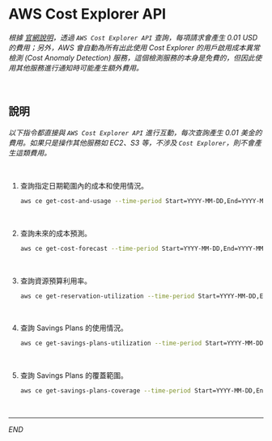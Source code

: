 # AWS Cost Explorer API

_根據 [官網說明](https://aws.amazon.com/tw/aws-cost-management/aws-cost-explorer/pricing/)，透過 `AWS Cost Explorer API` 查詢，每項請求會產生 0.01 USD 的費用；另外，AWS 會自動為所有出此使用 Cost Explorer 的用戶啟用成本異常檢測 (Cost Anomaly Detection) 服務，這個檢測服務的本身是免費的，但因此使用其他服務進行通知時可能產生額外費用。_

<br>

## 說明

_以下指令都直接與 `AWS Cost Explorer API` 進行互動，每次查詢產生 0.01 美金的費用。如果只是操作其他服務如 EC2、S3 等，不涉及 `Cost Explorer`，則不會產生這類費用。_

<br>

1. 查詢指定日期範圍內的成本和使用情況。

    ```bash
    aws ce get-cost-and-usage --time-period Start=YYYY-MM-DD,End=YYYY-MM-DD --granularity DAILY --metrics "UnblendedCost"
    ```

<br>

2. 查詢未來的成本預測。

    ```bash
    aws ce get-cost-forecast --time-period Start=YYYY-MM-DD,End=YYYY-MM-DD --metric "UNBLENDED_COST" --granularity DAILY
    ```

<br>

3. 查詢資源預算利用率。

    ```bash
    aws ce get-reservation-utilization --time-period Start=YYYY-MM-DD,End=YYYY-MM-DD --granularity DAILY
    ```

<br>

4. 查詢 Savings Plans 的使用情況。

    ```bash
    aws ce get-savings-plans-utilization --time-period Start=YYYY-MM-DD,End=YYYY-MM-DD --granularity DAILY
    ```

<br>

5. 查詢 Savings Plans 的覆蓋範圍。

    ```bash
    aws ce get-savings-plans-coverage --time-period Start=YYYY-MM-DD,End=YYYY-MM-DD --granularity DAILY
    ```

<br>

___

_END_
